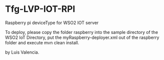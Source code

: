 # Tfg-LVP-IOT-RPI
Raspberry pi deviceType for WSO2 IOT server

To deploy, please copy the folder raspberry into the sample directory of the WSO2 IoT Directory, put the myRaspberry-deployer.xml out of the raspberry folder and execute mvn clean install.

by Luis Valencia.
